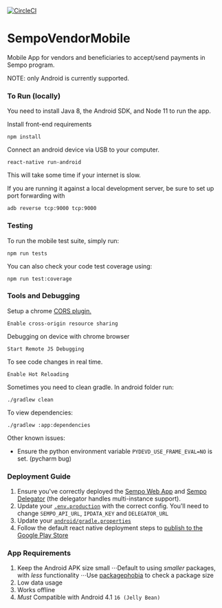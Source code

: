 [![CircleCI](https://circleci.com/gh/teamsempo/SempoMobileApp.svg?style=svg&circle-token=22ab617a9c6d8252e3f9ef08ca18475400ae52d5)](https://circleci.com/gh/teamsempo/SempoMobileApp)

# SempoVendorMobile

Mobile App for vendors and beneficiaries to accept/send payments in Sempo program. 

NOTE: only Android is currently supported.

### To Run (locally)
You need to install Java 8, the Android SDK, and Node 11 to run the app.

Install front-end requirements
```
npm install
```
Connect an android device via USB to your computer.
```
react-native run-android
```
This will take some time if your internet is slow.
  
If you are running it against a local development server, be sure to set up port forwarding with  
```
adb reverse tcp:9000 tcp:9000
```  

### Testing
  
To run the mobile test suite, simply run: 
```
npm run tests
```  

You can also check your code test coverage using:  
```
npm run test:coverage
```  

### Tools and Debugging

Setup a chrome [CORS plugin.](https://chrome.google.com/webstore/detail/allow-control-allow-origi/nlfbmbojpeacfghkpbjhddihlkkiljbi)

```
Enable cross-origin resource sharing
```

Debugging on device with chrome browser
```
Start Remote JS Debugging
```

To see code changes in real time.
```
Enable Hot Reloading
```

Sometimes you need to clean gradle. In android folder run:
```
./gradlew clean
```

To view dependencies:
```
./gradlew :app:dependencies
```

Other known issues:
- Ensure the python environment variable `PYDEVD_USE_FRAME_EVAL=NO` is set. (pycharm bug)

### Deployment Guide

1. Ensure you've correctly deployed the [Sempo Web App](https://github.com/teamsempo/SempoBlockchain) and [Sempo Delegator](https://github.com/teamsempo/GoDelegate) (the delegator handles multi-instance support).
2. Update your [`.env.production`](https://github.com/teamsempo/SempoMobileApp/blob/master/android/.env.production) with the correct config. You'll need to change `SEMPO_API_URL`, `IPDATA_KEY` and `DELEGATOR_URL`
3. Update your [`android/gradle.properties`](https://github.com/teamsempo/SempoMobileApp/blob/master/android/gradle.properties#L23-L26)
4. Follow the default react native deployment steps to [publish to the Google Play Store](https://reactnative.dev/docs/signed-apk-android)


### App Requirements

1. Keep the Android APK size small
⋅⋅⋅Default to using _smaller_ packages, with _less_ functionality
⋅⋅⋅Use [packagephobia](https://packagephobia.now.sh) to check a package size
2. Low data usage
3. Works offline
4. *Must* Compatible with Android 4.1 `16 (Jelly Bean)`
  
  
